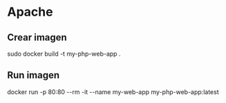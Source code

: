 # Apache


## Crear imagen

sudo docker build -t my-php-web-app .


## Run imagen

docker run -p 80:80 --rm -it --name my-web-app my-php-web-app:latest